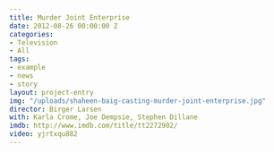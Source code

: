 ```yaml
---
title: Murder Joint Enterprise
date: 2012-08-26 00:00:00 Z
categories:
- Television
- All
tags:
- example
- news
- story
layout: project-entry
img: "/uploads/shaheen-baig-casting-murder-joint-enterprise.jpg"
director: Birger Larsen
with: Karla Crome, Joe Dempsie, Stephen Dillane
imdb: http://www.imdb.com/title/tt2272902/
video: yjrtxqu882
---
```



